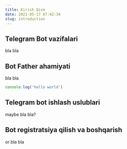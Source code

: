 ```yaml
---
title: Kirish Qism
date: 2021-05-17 07:42:34
slug: introduction
---
```


## Telegram Bot vazifalari

bla bla

## Bot Father ahamiyati

bla bla

```javascript
console.log('hello world')
```
## Telegram bot ishlash uslublari

maybe bla bla?

## Bot registratsiya qilish va boshqarish

or bla bla